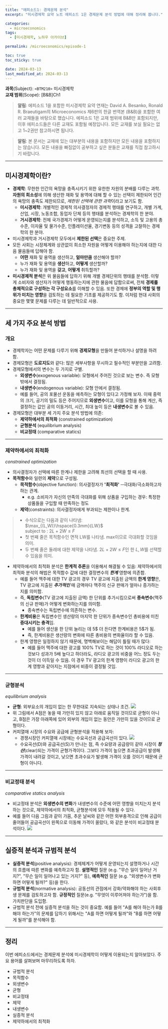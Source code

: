 ```yaml
---
title: "에피소드1: 경제문제 분석"
excerpt: "미시경제학 요약 노트 에피소드 1은 경제문제 분석 방법에 대해 정리해 봅니다."

categories:
  - microeconomics
tags:
  - [미시경제학, 노하우 아카이브]

permalink: /microeconomics/episode-1

toc: true
toc_sticky: true

date: 2024-03-13
last_modified_at: 2024-03-13
---
```



**과목**(Subject): `<BTM210>` 미시경제학  
**교재 범위**(Scope): [B&B]Ch1
  
  >**알림**: 에피소드 1을 포함한 미시경제학 요약 연재는 David A. Besanko, Ronald R. Braeutigam의 Microeconomics 제6판의 한글 번역본 (B&B)을 포함한 여러 교재들을 바탕으로 했습니다. 에피소드 1은 교재 범위에 B&B만 포함되지만, 이후 에피소드들은 다른 교재도 포함될 예정입니다. 모든 교재를 보실 필요는 없고 1~2권만 참고하시면 됩니다.  
  
  >**알림**: 본 문서는 교재에 있는 대부분의 내용을 포함하지만 모든 내용을 포함하지는 않습니다. 모든 내용을 빠짐없이 공부하고 싶은 분들은 교재를 직접 참고하시기 바랍니다.
  

___
## 미시경제학이란?
* **경제학**: 무한한 인간의 욕망을 충족시키기 위한 유한한 자원의 분배를 다루는 과학. **자원의 희소성**에 의해 생산한 재화 및 용역에 대해 할 수 있는 선택이 제한되어 인간의 욕망의 충족도 제한되므로, *제한된 선택에 관한 과학*이라고 보기도 함.
  * **미시경제학**: 개별적인 경제적 의사결정자의 경제적 행태를 연구하고, 개별 가계, 산업, 시장, 노동조합, 동업자 단체 등의 행태를 분석하는 경제학의 한 분야.
  * **거시경제학**: 전체 국가경제가 어떻게 운영되는지를 분석하고, 소득 및 고용의 총수준, 이자율 및 물가수준, 인플레이션율, 경기변동 등의 성격을 고찰하는 경제학의 한 분야. <br>
* 미시경제학과 거시경제학 모두에서 **제한된 선택**은 중요한 주제.
* 모든 사회는 시장체계와 상관없이 희소한 자원을 어떻게 이용해야 하는지에 대한 다음 물음들에 답해야 함.
  * **어떤** 재화 및 용역을 생산하고, **얼마만큼** 생산해야 할까?
  * 누가 재화 및 용역을 **생산**하고, **어떻게** 생산할까?
  * 누가 재화 및 용역을 **갖고**, **어떻게** 취득할까?
* **미시경제적 분석**은 위 물음들에 답하기 위해 개별 경제단위의 행태를 분석함. 이렇게 소비자와 생산자가 어떻게 행동하는지에 관한 물음에 답함으로써, 전체 **경제를 총체적으로 구성하는 각 구성요소**를 이해할 수 있음. 또한 경제에 **정부의 역할 및 행위가 미치는 영향**을 검토하는 데 필요한 기초를 제공하기도 함. 이처럼 현대 사회의 중요한 몇몇 문제를 다루는 데 일반적으로 사용.
___
## 세 가지 주요 분석 방법
### 개요
* 경제학자는 어떤 문제를 다루기 위해 **경제모형**을 만들어 분석하거나 설명을 하려 함.
* 경제모형은 **도로지도**와 같다: 많은 세부사항을 무시하고 필수적인 부분만을 고려함.
* 경제모형에서의 변수는 두 가지로 구별.
  * **외생변수**(exogenous variable): 모형에서 주어진 것으로 보는 변수. 즉 모형 밖에서 결정됨.
  * **내생변수**(endogenous variable): 모형 안에서 결정됨.
  * 예를 들어, 공의 포물선 운동을 예측하는 모형이 있다고 가정해 보자. 이때 중력의 크기, 공기의 밀도 등은 주어지므로 **외생변수**이고, 이를 모형을 통해 계산, 즉 결정하는 값인 공의 이동거리, 시간, 최대 높이 등은 **내생변수**로 볼 수 있음.
* 경제모형은 대부분 세 가지 주요 분석 방법에 의존:
  * **제약하에서의 최적화** (constrained optimization)
  * **균형분석** (equilibrium analysis)
  * **비교정태** (comparative statics)
  
___
### 제약하에서의 최적화
*constrained optimization*
* 의사결정자가 선택에 따른 한계나 제한을 고려해 최선의 선택을 할 때 사용.
* **목적함수**와 일련의 **제약**으로 구성됨.
  * **목적함수**(objective function): 의사결정자가 **'최적화'** ─극대화/극소화하고자 하는 관계.
    * e.g. 소비자가 자신의 만족의 극대화를 위해 상품을 구입하는 경우: 특정한 상품들을 구입할 때 만족하는 정도
  * **제약**(constraints): 의사결정자에게 부과되는 제한이나 한계.
> * 수식으로는 다음과 같이 나타냄:  
> $\max_{(L,W)}\hspace{0.3mm}{LW}$  
> subject to : $2L+2W\leq F$
> * 첫 번째 줄은 목적함수인 면적 LW를 나타냄. max이므로 극대화할 것임을 의미.
> * 두 번째 줄은 둘레에 대한 제약을 나타냄. $2L+2W\leq F$인 한 $L, W$를 선택할 수 있음을 의미.
* 제약하에서의 최적화 분석은 **한계적 추론**을 이용해서 해결될 수 있음: 제약하에서의 최적화 분석의 해법은 목적함수 값에 대한 결정변수의 ***한계*** 영향에 의존함.
  * 예를 들어 맥주에 대한 TV 광고의 경우 TV 광고에 지출된 금액의 **한계 영향**은, TV 광고에 지출된 ***추가적인*** 매 금액마다 맥주의 신규 판매가 얼마나 증가하는지를 의미함.
  * 즉, **독립변수**(TV 광고에 지출된 금액) 한 단위를 추가시킴으로써 **종속변수**(맥주의 신규 판매)가 어떻게 변화하는지를 의미함.
    * 종속변수는 독립변수에 의존하는 변수.
  * **한계비용**은 독립변수인 생산량의 마지막 한 단위가 종속변수인 총비용에 미친 **증대시키는 충격**임. 
    * 예를 들어 생산을 한 단위 늘리는 데 5$ 더 든다면 한계비용은 5$가 됨.
    * 즉, 한계비용은 생산량의 변화에 따른 총비용의 변화율이라 할 수 있음.
  * 한계 영향은 일정하지 않기 때문에, 명백해보이는 해답이 틀릴 때가 많다:
    * 예를 들어 맥주에 대한 광고를 100% TV로 하는 것이 100% 라디오로 하는 것보다 성과가 5배 높다고 하더라도, 라디오 광고의 비중을 어느 정도 두는 것이 더 이득일 수 있음. 이 경우 TV 광고의 한계 영향이 라디오 광고의 한계 영향과 같아지는 지점에서 비중이 결정될 것임.

___
### 균형분석
*equilibrium analysis*

* **균형**: 외부요소의 개입이 없는 한 무한대로 지속되는 상태나 조건.
![](https://velog.velcdn.com/images/kplers/post/f62b590d-a13c-4419-9ac8-0adb0d3db5f3/image.png)
* 위 그림에서 A점은 놓을 때 가만히 있지 않고 아래로 움직일 것이므로 균형이 아니고, B점은 가장 아래쪽에 있어 외부의 개입이 없는 동안은 가만히 있을 것이므로 균형이다.
* 커피열매 시장의 수요와 공급에 균형분석을 적용해 보자:
  * 경쟁시장인 커피열매 시장에는 수요곡선과 공급곡선이 있다.
  ![](https://velog.velcdn.com/images/kplers/post/7315b26a-58c3-48d0-8403-088f3e33ed90/image.png)
  * 수요곡선(D)와 공급곡선(S)가 만나는 점, 즉 수요량과 공급량이 같아 시장이 ***청산***(clear)되는 가격이 균형가격이다. 그보다 가격이 높으면 초과공급이 발생해 가격이 내려갈 것이고, 낮으면 초과수요가 발생해 가격이 오를 것이기 때문에 균형이 아니다.
  
___
### 비교정태 분석
*comparative statics analysis*

* 비교정태 분석은 **외생변수의 변화**가 내생변수의 수준에 어떤 영향을 미치는지 분석하는 것으로, 제약하에서의 최적화, 균형분석에 모두 적용될 수 있다.
* 예를 들어 다음 그림과 같이 가뭄, 추운 날씨와 같은 어떤 외부충격으로 인해 공급이 줄어들어 공급곡선이 왼쪽으로 이동해 가격이 올랐다, 와 같은 분석이 비교정태 분석이다.
![](https://velog.velcdn.com/images/kplers/post/a5a5008e-afe0-403a-bb43-da541911145b/image.png)

___
## 실증적 분석과 규범적 분석
* **실증적 분석**(positive analysis): 경제체계가 어떻게 운영되는지 설명하거나 시간의 흐름에 따른 변화를 예측하고자 함. **설명적인** 질문 (e.g. "무슨 일이 일어난 거지?", "무슨 일이 일어나고 있는 거지?" 등), **예측적인** 질문 (e.g. "외생변수가 변화하면 어떻게 될까?" 등)을 한다.
* **규범적 분석**(normative analysis): 공동선의 관점에서 강화/약화해야 하는 사회후생 문제를 검토하고자 함. **규정적인** 질문(e.g. "무엇이 이루어져야 하는가")을 함. 가치판단을 도입함.
* 규범적 분석 전에 실증적 분석을 하는 것이 중요함. 예를 들어 "A를 해야 하는가 B를 해야 하는가"의 문제를 답하기 위해서는 "A를 하면 어떻게 될까"와 "B를 하면 어떻게 될까"를 분석해야 함.

___

## 정리
이번 에피소드에서는 경제문제 분석에 미시경제학이 어떻게 이용되는지 알아보았다. 주요 용어를 살펴보며 마무리하도록 하자. 
* 규범적 분석
* 목적함수
* 외생변수
* 균형
* 비교정태
* 제약
* 내생변수
* 실증적 분석
* 제약하에서의 최적화





